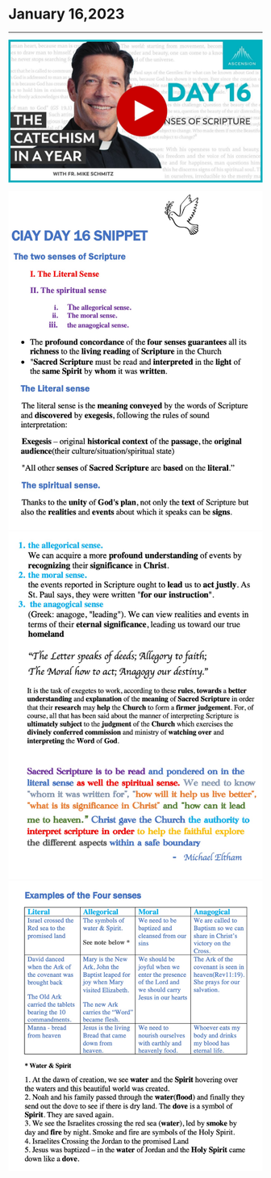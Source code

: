# January 16,2023
---

[![Senses of Scripture](https://raw.githubusercontent.com/fernal73/CIAY/main/January/jpgs/Day016.jpg)](https://youtu.be/KlEbSJZLXH0 "Senses of Scripture")

![Day 16 Snippet1](https://github.com/fernal73/CIAY/blob/main/January/jpgs/Day16Snippet1.jpg?raw=true)
![Day 16 Snippet2](https://github.com/fernal73/CIAY/blob/main/January/jpgs/Day16Snippet2.jpg?raw=true)
![Day 16 Snippet3](https://github.com/fernal73/CIAY/blob/main/January/jpgs/Day16Snippet3.jpg?raw=true)
